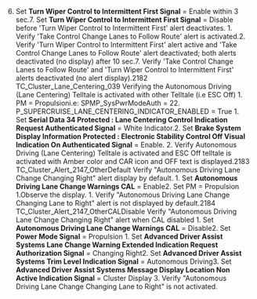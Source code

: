 6. Set **Turn Wiper Control to Intermittent First Signal** = Enable within 3 sec.7. Set **Turn Wiper Control to Intermittent First Signal** = Disable before 'Turn Wiper Control to Intermittent First' alert deactivates. 1. Verify 'Take Control Change Lanes to Follow Route' alert is activated.2. Verify 'Turn Wiper Control to Intermittent First' alert active and 'Take Control Change Lanes to Follow Route' alert deactivated; both alerts deactivated (no display) after 10 sec.7. Verify 'Take Control Change Lanes to Follow Route' and 'Turn Wiper Control to Intermittent First' alerts deactivated (no alert display).2182 TC_Cluster_Lane_Centering_039 Verifying the Autonomous Driving (Lane Centering) Telltale is activated with other Telltale (i.e ESC Off) 1. PM = Propulsioni.e: SPMP_SysPwrModeAuth = 22. P_SUPERCRUISE_LANE_CENTERING_INDICATOR_ENABLED = True 1. Set **Serial Data 34 Protected : Lane Centering Control Indication Request Authenticated Signal** = White Indicator.2. Set **Brake System Display Information Protected : Electronic Stability Control Off Visual Indication On Authenticated Signal** = Enable. 2. Verify Autonomous Driving (Lane Centering) Telltale is activated and ESC Off telltale is activated with Amber color and CAR icon and OFF text is displayed.2183 TC_Cluster_Alert_2147_OtherDefault Verify "Autonomous Driving Lane Change Changing Right" alert display by default. 1. Set **Autonomous Driving Lane Change Warnings CAL** = Enable2. Set PM = Propulsion 1.Observe the display. 1. Verify "Autonomous Driving Lane Change Changing Lane to Right" alert is not displayed by default.2184 TC_Cluster_Alert_2147_OtherCALDisable Verify "Autonomous Driving Lane Change Changing Right" alert when CAL disabled 1. Set **Autonomous Driving Lane Change Warnings CAL** = Disable2. Set **Power Mode Signal** = Propulsion 1. Set **Advanced Driver Assist Systems Lane Change Warning Extended Indication Request Authorization Signal** = Changing Right2. Set **Advanced Driver Assist Systems Trim Level Indication Signal** = Autonomous Driving3. Set **Advanced Driver Assist Systems Message Display Location Non Active Indication Signal** = Cluster Display 3. Verify "Autonomous Driving Lane Change Changing Lane to Right" is not activated.